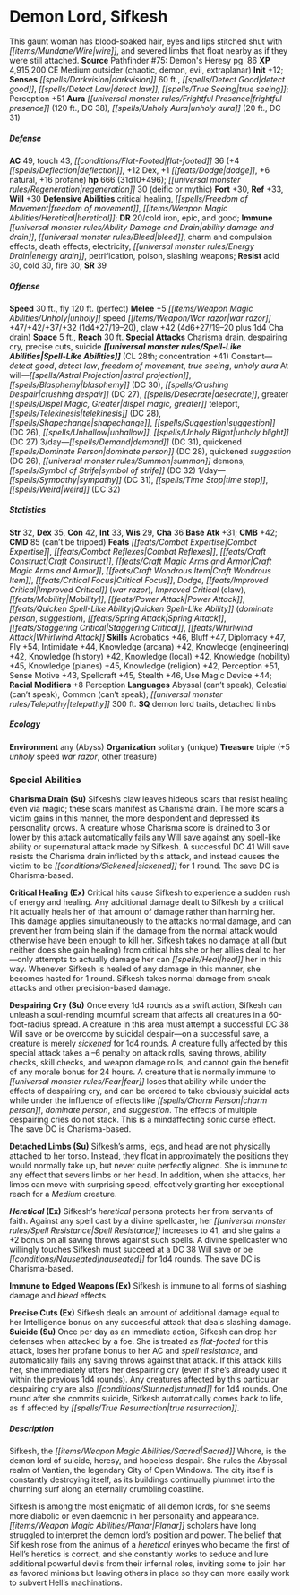 ﻿---
cssclass: [monsters]
title1: Demon Lord, Sifkesh
desc_short: This gaunt woman has blood-soaked hair, eyes and lips stitched shut with
  wire, and severed limbs that float nearby as if they were still attached.
title2: Sifkesh
CR: 28
sources:
- name: "Pathfinder #75: Demon's Heresy"
  page: 86
  link: http://paizo.com/products/btpy91dm?Pathfinder-Adventure-Path-75-Demons-Heresy
XP: 4915200
alignment: CE
size: Medium
type: outsider
subtypes:
- chaotic
- demon
- evil
- extraplanar
initiative:
  bonus: 12
senses:
  darkvision: 60
  detect good: true
  detect law: true
  true seeing: true
auras:
- name: frightful presence
  radius: 120
  DC: 38
- name: unholy aura
  radius: 20
  DC: 31
AC:
  AC: 49
  touch: 43
  flat_footed: 36
  components:
    deflection: 4
    dex: 12
    dodge: 1
    natural: 6
    profane: 16
HP:
  HP: 666
  long: 31d10+496
  regeneration: 30
  regeneration_weakness: deific or mythic
saves:
  fort: 30
  ref: 33
  will: 30
defensive_abilities:
- critical healing
- freedom of movement
- heretical
DR:
- amount: 20
  weakness: cold iron, epic, and good
immunities:
- ability damage and drain
- bleed
- charm and compulsion effects
- death effects
- electricity
- energy drain
- petrification
- poison
- slashing weapons
resistances:
  acid: 30
  cold: 30
  fire: 30
SR: 39
speeds:
  base: 30
  fly: 120
  fly_maneuverability: perfect
attacks:
  melee:
  - - text: +5 unholy speed war razor +47/+42/+37/+32 (1d4+27/19-20)
      entries:
      - - damage: 1d4+27
          crit_range: 19-20
      attack: +5 unholy speed war razor
      bonus:
      - 47
      - 42
      - 37
      - 32
    - text: claw +42 (4d6+27/19-20 plus 1d4 Cha drain)
      entries:
      - - damage: 4d6+27
          crit_range: 19-20
        - damage: 1d4
          type: Cha drain
      attack: claw
      bonus:
      - 42
  special:
  - Charisma drain
  - despairing cry
  - precise cuts
  - suicide
space: 5
reach: 30
spell_like_abilities:
  entries:
  - name: detect good
    source: default
    freq: Constant
  - name: detect law
    source: default
    freq: Constant
  - name: freedom of movement
    source: default
    freq: Constant
  - name: true seeing
    source: default
    freq: Constant
  - name: unholy aura
    source: default
    freq: Constant
  - name: astral projection
    source: default
    freq: At will
  - name: blasphemy
    source: default
    freq: At will
    DC: 30
  - name: crushing despair
    source: default
    freq: At will
    DC: 27
  - name: desecrate
    source: default
    freq: At will
  - name: greater dispel magic
    source: default
    freq: At will
  - name: greater teleport
    source: default
    freq: At will
  - name: telekinesis
    source: default
    freq: At will
    DC: 28
  - name: shapechange
    source: default
    freq: At will
  - name: suggestion
    source: default
    freq: At will
    DC: 26
  - name: unhallow
    source: default
    freq: At will
  - name: unholy blight
    source: default
    freq: At will
    DC: 27
  - name: demand
    source: default
    freq: 3/day
    DC: 31
  - name: quickened dominate person
    source: default
    freq: 3/day
    DC: 28
  - name: quickened suggestion
    source: default
    freq: 3/day
    DC: 26
  - name: summon demons
    source: default
    freq: 3/day
  - superscripts:
    - UM
    name: symbol of strife
    source: default
    freq: 3/day
    DC: 32
  - name: sympathy
    source: default
    freq: 1/day
    DC: 31
  - name: time stop
    source: default
    freq: 1/day
  - name: weird
    source: default
    freq: 1/day
    DC: 32
  sources:
  - name: default
    CL: 28
    concentration: 41
ability_scores:
  STR: 32
  DEX: 35
  CON: 42
  INT: 33
  WIS: 29
  CHA: 36
BAB: 31
CMB: 42
CMD: 85
CMD_other: can't be tripped
feats:
- name: Combat Expertise
- name: Combat Reflexes
- name: Craft Construct
- name: Craft Magic Arms and Armor
- name: Craft Wondrous Item
- name: Critical Focus
- name: Dodge
- name: Improved Critical (war razor)
- name: Improved Critical (claw)
- name: Mobility
- name: Power Attack
- name: Quicken Spell-Like Ability (dominate person)
- name: Quicken Spell-Like Ability (suggestion)
- name: Spring Attack
- name: Staggering Critical
- name: Whirlwind Attack
skills:
  Acrobatics: 46
  Bluff: 47
  Diplomacy: 47
  Fly: 54
  Intimidate: 44
  Knowledge (arcana): 42
  Knowledge (engineering): 42
  Knowledge (history): 42
  Knowledge (local): 42
  Knowledge (nobility): 45
  Knowledge (planes): 45
  Knowledge (religion): 42
  Perception: 51
  Sense Motive: 43
  Spellcraft: 45
  Stealth: 46
  Use Magic Device: 44
  _racial_mods:
    Perception:
      _: 8
languages:
- Abyssal (can't speak)
- Celestial (can't speak)
- Common (can't speak)
- telepathy 300 ft.
special_qualities:
- demon lord traits
- detached limbs
ecology:
  environment: any (Abyss)
  organization: solitary (unique)
  treasure_type: triple
  treasure:
  - +5 unholy speed war razor
  - other treasure
special_abilities:
  Charisma Drain (Su): Sifkesh's claw leaves hideous scars that resist healing even
    via magic; these scars manifest as Charisma drain. The more scars a victim gains
    in this manner, the more despondent and depressed its personality grows. A creature
    whose Charisma score is drained to 3 or lower by this attack automatically fails
    any Will save against any spell-like ability or supernatural attack made by Sifkesh.
    A successful DC 41 Will save resists the Charisma drain inflicted by this attack,
    and instead causes the victim to be sickened for 1 round. The save DC is Charisma-based.
  Critical Healing (Ex): Critical hits cause Sifkesh to experience a sudden rush of
    energy and healing. Any additional damage dealt to Sifkesh by a critical hit actually
    heals her of that amount of damage rather than harming her. This damage applies
    simultaneously to the attack's normal damage, and can prevent her from being slain
    if the damage from the normal attack would otherwise have been enough to kill
    her. Sifkesh takes no damage at all (but neither does she gain healing) from critical
    hits she or her allies deal to her-only attempts to actually damage her can heal
    her in this way. Whenever Sifkesh is healed of any damage in this manner, she
    becomes hasted for 1 round. Sifkesh takes normal damage from sneak attacks and
    other precision-based damage.
  Despairing Cry (Su): Once every 1d4 rounds as a swift action, Sifkesh can unleash
    a soul-rending mournful scream that affects all creatures in a 60-foot-radius
    spread. A creature in this area must attempt a successful DC 38 Will save or be
    overcome by suicidal despair-on a successful save, a creature is merely sickened
    for 1d4 rounds. A creature fully affected by this special attack takes a -6 penalty
    on attack rolls, saving throws, ability checks, skill checks, and weapon damage
    rolls, and cannot gain the benefit of any morale bonus for 24 hours. A creature
    that is normally immune to fear loses that ability while under the effects of
    despairing cry, and can be ordered to take obviously suicidal acts while under
    the influence of effects like charm person, dominate person, and suggestion. The
    effects of multiple despairing cries do not stack. This is a mindaffecting sonic
    curse effect. The save DC is Charisma-based.
  Detached Limbs (Su): Sifkesh's arms, legs, and head are not physically attached
    to her torso. Instead, they float in approximately the positions they would normally
    take up, but never quite perfectly aligned. She is immune to any effect that severs
    limbs or her head. In addition, when she attacks, her limbs can move with surprising
    speed, effectively granting her exceptional reach for a Medium creature.
  Heretical (Ex): Sifkesh's heretical persona protects her from servants of faith.
    Against any spell cast by a divine spellcaster, her Spell Resistance increases
    to 41, and she gains a +2 bonus on all saving throws against such spells. A divine
    spellcaster who willingly touches Sifkesh must succeed at a DC 38 Will save or
    be nauseated for 1d4 rounds. The save DC is Charisma-based.
  Immune to Edged Weapons (Ex): Sifkesh is immune to all forms of slashing damage
    and bleed effects.
  Precise Cuts (Ex): Sifkesh deals an amount of additional damage equal to her Intelligence
    bonus on any successful attack that deals slashing damage.
  Suicide (Su): Once per day as an immediate action, Sifkesh can drop her defenses
    when attacked by a foe. She is treated as flat-footed for this attack, loses her
    profane bonus to her AC and spell resistance, and automatically fails any saving
    throws against that attack. If this attack kills her, she immediately utters her
    despairing cry (even if she's already used it within the previous 1d4 rounds).
    Any creatures affected by this particular despairing cry are also stunned for
    1d4 rounds. One round after she commits suicide, Sifkesh automatically comes back
    to life, as if affected by true resurrection.
desc_long: |-
  Sifkesh, the Sacred Whore, is the demon lord of suicide, heresy, and hopeless despair. She rules the Abyssal realm of Vantian, the legendary City of Open Windows. The city itself is constantly destroying itself, as its buildings continually plummet into the churning surf along an eternally crumbling coastline.

  Sifkesh is among the most enigmatic of all demon lords, for she seems more diabolic or even daemonic in her personality and appearance. Planar scholars have long struggled to interpret the demon lord's position and power. The belief that Sif kesh rose from the animus of a heretical erinyes who became the first of Hell's heretics is correct, and she constantly works to seduce and lure additional powerful devils from their infernal roles, inviting some to join her as favored minions but leaving others in place so they can more easily work to subvert Hell's machinations.

---

# Demon Lord, Sifkesh
This gaunt woman has blood-soaked hair, eyes and lips stitched shut with _[[items/Mundane/Wire|wire]]_, and severed limbs that float nearby as if they were still attached.
**Source** Pathfinder #75: Demon's Heresy pg. 86
**XP** 4,915,200
CE Medium outsider (chaotic, demon, evil, extraplanar)
**Init** +12; **Senses** _[[spells/Darkvision|darkvision]]_ 60 ft., _[[spells/Detect Good|detect good]]_, _[[spells/Detect Law|detect law]]_, _[[spells/True Seeing|true seeing]]_; Perception +51
**Aura** _[[universal monster rules/Frightful Presence|frightful presence]]_ (120 ft., DC 38), _[[spells/Unholy Aura|unholy aura]]_ (20 ft., DC 31)

##### Defense

**AC** 49, touch 43, _[[conditions/Flat-Footed|flat-footed]]_ 36 (+4 _[[spells/Deflection|deflection]]_, +12 Dex, +1 _[[feats/Dodge|dodge]]_, +6 natural, +16 profane)
**hp** 666 (31d10+496); _[[universal monster rules/Regeneration|regeneration]]_ 30 (deific or mythic)
**Fort** +30, **Ref** +33, **Will** +30
**Defensive Abilities** critical healing, _[[spells/Freedom of Movement|freedom of movement]]_, _[[items/Weapon Magic Abilities/Heretical|heretical]]_; **DR** 20/cold iron, epic, and good; **Immune** _[[universal monster rules/Ability Damage and Drain|ability damage and drain]]_, _[[universal monster rules/Bleed|bleed]]_, charm and compulsion effects, death effects, electricity, _[[universal monster rules/Energy Drain|energy drain]]_, petrification, poison, slashing weapons; **Resist** acid 30, cold 30, fire 30; **SR** 39

##### Offense
**Speed** 30 ft., fly 120 ft. (perfect)
**Melee** +5 _[[items/Weapon Magic Abilities/Unholy|unholy]]_ speed _[[items/Weapon/War razor|war razor]]_ +47/+42/+37/+32 (1d4+27/19–20), claw +42 (4d6+27/19–20 plus 1d4 Cha drain)
**Space** 5 ft., **Reach** 30 ft.
**Special Attacks** Charisma drain, despairing cry, precise cuts, suicide
**_[[universal monster rules/Spell-Like Abilities|Spell-Like Abilities]]_** (CL 28th; concentration +41)
Constant—_detect good_, _detect law_, _freedom of movement_, _true seeing_, _unholy aura_
At will—_[[spells/Astral Projection|astral projection]]_, _[[spells/Blasphemy|blasphemy]]_ (DC 30), _[[spells/Crushing Despair|crushing despair]]_ (DC 27), _[[spells/Desecrate|desecrate]]_, greater _[[spells/Dispel Magic, Greater|dispel magic, greater]]_ teleport, _[[spells/Telekinesis|telekinesis]]_ (DC 28), _[[spells/Shapechange|shapechange]]_, _[[spells/Suggestion|suggestion]]_ (DC 26), _[[spells/Unhallow|unhallow]]_, _[[spells/Unholy Blight|unholy blight]]_ (DC 27)
3/day—_[[spells/Demand|demand]]_ (DC 31), quickened _[[spells/Dominate Person|dominate person]]_ (DC 28), quickened _suggestion_ (DC 26), _[[universal monster rules/Summon|summon]]_ demons, _[[spells/Symbol of Strife|symbol of strife]]_ (DC 32)
1/day—_[[spells/Sympathy|sympathy]]_ (DC 31), _[[spells/Time Stop|time stop]]_, _[[spells/Weird|weird]]_ (DC 32)

##### Statistics
**Str** 32, **Dex** 35, **Con** 42, **Int** 33, **Wis** 29, **Cha** 36
**Base Atk** +31; **CMB** +42; **CMD** 85 (can’t be tripped)
**Feats** _[[feats/Combat Expertise|Combat Expertise]]_, _[[feats/Combat Reflexes|Combat Reflexes]]_, _[[feats/Craft Construct|Craft Construct]]_, _[[feats/Craft Magic Arms and Armor|Craft Magic Arms and Armor]]_, _[[feats/Craft Wondrous Item|Craft Wondrous Item]]_, _[[feats/Critical Focus|Critical Focus]]_, _Dodge_, _[[feats/Improved Critical|Improved Critical]]_ (_war razor_), _Improved Critical_ (claw), _[[feats/Mobility|Mobility]]_, _[[feats/Power Attack|Power Attack]]_, _[[feats/Quicken Spell-Like Ability|Quicken Spell-Like Ability]]_ (_dominate person_, _suggestion_), _[[feats/Spring Attack|Spring Attack]]_, _[[feats/Staggering Critical|Staggering Critical]]_, _[[feats/Whirlwind Attack|Whirlwind Attack]]_
**Skills** Acrobatics +46, Bluff +47, Diplomacy +47, Fly +54, Intimidate +44, Knowledge (arcana) +42, Knowledge (engineering) +42, Knowledge (history) +42, Knowledge (local) +42, Knowledge (nobility) +45, Knowledge (planes) +45, Knowledge (religion) +42, Perception +51, Sense Motive +43, Spellcraft +45, Stealth +46, Use Magic Device +44; **Racial Modifiers** +8 Perception
**Languages** Abyssal (can’t speak), Celestial (can’t speak), Common (can’t speak); _[[universal monster rules/Telepathy|telepathy]]_ 300 ft.
**SQ** demon lord traits, detached limbs

##### Ecology

**Environment** any (Abyss)
**Organization** solitary (unique)
**Treasure** triple (+5 _unholy_ speed _war razor_, other treasure)

### Special Abilities

**Charisma Drain (Su)** Sifkesh’s claw leaves hideous scars that resist healing even via magic; these scars manifest as Charisma drain. The more scars a victim gains in this manner, the more despondent and depressed its personality grows. A creature whose Charisma score is drained to 3 or lower by this attack automatically fails any Will save against any spell-like ability or supernatural attack made by Sifkesh. A successful DC 41 Will save resists the Charisma drain inflicted by this attack, and instead causes the victim to be _[[conditions/Sickened|sickened]]_ for 1 round. The save DC is Charisma-based.

**Critical Healing (Ex)** Critical hits cause Sifkesh to experience a sudden rush of energy and healing. Any additional damage dealt to Sifkesh by a critical hit actually heals her of that amount of damage rather than harming her. This damage applies simultaneously to the attack’s normal damage, and can prevent her from being slain if the damage from the normal attack would otherwise have been enough to kill her. Sifkesh takes no damage at all (but neither does she gain healing) from critical hits she or her allies deal to her—only attempts to actually damage her can _[[spells/Heal|heal]]_ her in this way. Whenever Sifkesh is healed of any damage in this manner, she becomes hasted for 1 round. Sifkesh takes normal damage from sneak attacks and other precision-based damage.

**Despairing Cry (Su)** Once every 1d4 rounds as a swift action, Sifkesh can unleash a soul-rending mournful scream that affects all creatures in a 60-foot-radius spread. A creature in this area must attempt a successful DC 38 Will save or be overcome by suicidal despair—on a successful save, a creature is merely _sickened_ for 1d4 rounds. A creature fully affected by this special attack takes a –6 penalty on attack rolls, saving throws, ability checks, skill checks, and weapon damage rolls, and cannot gain the benefit of any morale bonus for 24 hours. A creature that is normally immune to _[[universal monster rules/Fear|fear]]_ loses that ability while under the effects of despairing cry, and can be ordered to take obviously suicidal acts while under the influence of effects like _[[spells/Charm Person|charm person]]_, _dominate person_, and _suggestion_. The effects of multiple despairing cries do not stack. This is a mindaffecting sonic curse effect. The save DC is Charisma-based.

**Detached Limbs (Su)** Sifkesh’s arms, legs, and head are not physically attached to her torso. Instead, they float in approximately the positions they would normally take up, but never quite perfectly aligned. She is immune to any effect that severs limbs or her head. In addition, when she attacks, her limbs can move with surprising speed, effectively granting her exceptional reach for a _Medium_ creature.

**_Heretical_ (Ex)** Sifkesh’s _heretical_ persona protects her from servants of faith. Against any spell cast by a divine spellcaster, her _[[universal monster rules/Spell Resistance|Spell Resistance]]_ increases to 41, and she gains a +2 bonus on all saving throws against such spells. A divine spellcaster who willingly touches Sifkesh must succeed at a DC 38 Will save or be _[[conditions/Nauseated|nauseated]]_ for 1d4 rounds. The save DC is Charisma-based.

**Immune to Edged Weapons (Ex)** Sifkesh is immune to all forms of slashing damage and _bleed_ effects.

**Precise Cuts (Ex)** Sifkesh deals an amount of additional damage equal to her Intelligence bonus on any successful attack that deals slashing damage.
**Suicide (Su)** Once per day as an immediate action, Sifkesh can drop her defenses when attacked by a foe. She is treated as _flat-footed_ for this attack, loses her profane bonus to her AC and _spell resistance_, and automatically fails any saving throws against that attack. If this attack kills her, she immediately utters her despairing cry (even if she’s already used it within the previous 1d4 rounds). Any creatures affected by this particular despairing cry are also _[[conditions/Stunned|stunned]]_ for 1d4 rounds. One round after she commits suicide, Sifkesh automatically comes back to life, as if affected by _[[spells/True Resurrection|true resurrection]]_.

##### Description

Sifkesh, the _[[items/Weapon Magic Abilities/Sacred|Sacred]]_ Whore, is the demon lord of suicide, heresy, and hopeless despair. She rules the Abyssal realm of Vantian, the legendary City of Open Windows. The city itself is constantly destroying itself, as its buildings continually plummet into the churning surf along an eternally crumbling coastline.

Sifkesh is among the most enigmatic of all demon lords, for she seems more diabolic or even daemonic in her personality and appearance. _[[items/Weapon Magic Abilities/Planar|Planar]]_ scholars have long struggled to interpret the demon lord’s position and power. The belief that Sif kesh rose from the animus of a _heretical_ erinyes who became the first of Hell’s heretics is correct, and she constantly works to seduce and lure additional powerful devils from their infernal roles, inviting some to join her as favored minions but leaving others in place so they can more easily work to subvert Hell’s machinations.